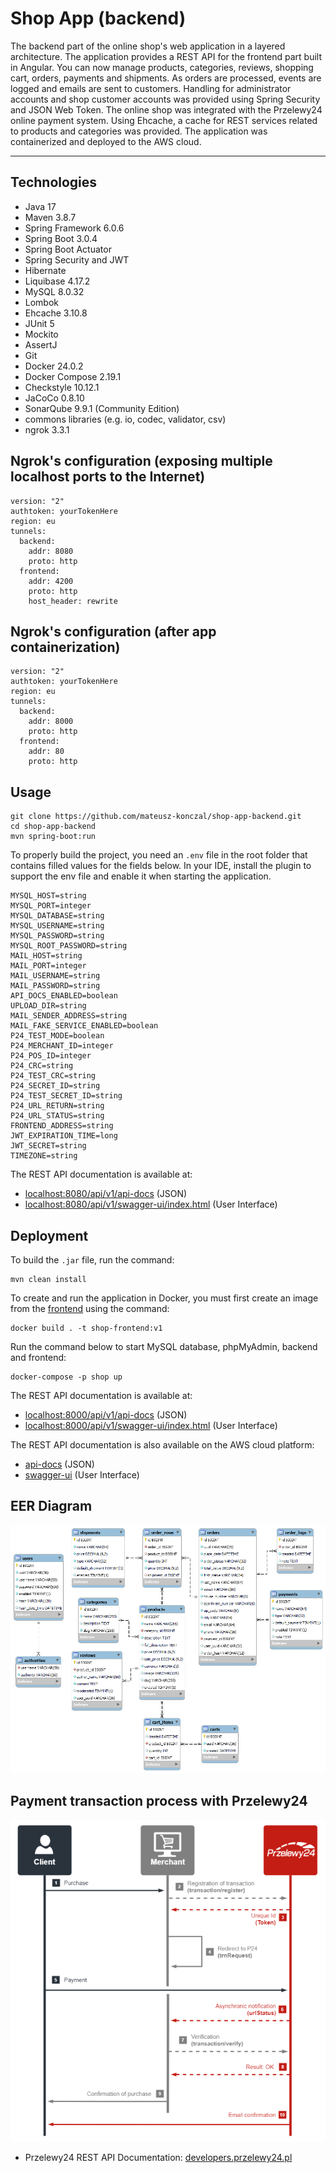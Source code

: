 # Shop App (backend)
The backend part of the online shop's web application in a layered architecture. 
The application provides a REST API for the frontend part built in Angular. You can 
now manage products, categories, reviews, shopping cart, orders, payments and shipments. 
As orders are processed, events are logged and emails are sent to customers. Handling for 
administrator accounts and shop customer accounts was provided using Spring Security and 
JSON Web Token. The online shop was integrated with the Przelewy24 online payment system.
Using Ehcache, a cache for REST services related to products and categories was provided.
The application was containerized and deployed to the AWS cloud.
- --
## Technologies
* Java 17
* Maven 3.8.7
* Spring Framework 6.0.6
* Spring Boot 3.0.4
* Spring Boot Actuator
* Spring Security and JWT
* Hibernate
* Liquibase 4.17.2
* MySQL 8.0.32
* Lombok
* Ehcache 3.10.8
* JUnit 5
* Mockito
* AssertJ
* Git
* Docker 24.0.2
* Docker Compose 2.19.1
* Checkstyle 10.12.1
* JaCoCo 0.8.10
* SonarQube 9.9.1 (Community Edition)
* commons libraries (e.g. io, codec, validator, csv)
* ngrok 3.3.1

## Ngrok's configuration (exposing multiple localhost ports to the Internet)
```
version: "2"
authtoken: yourTokenHere
region: eu
tunnels:
  backend:
    addr: 8080
    proto: http    
  frontend:
    addr: 4200
    proto: http
    host_header: rewrite
```

## Ngrok's configuration (after app containerization)
```
version: "2"
authtoken: yourTokenHere
region: eu
tunnels:
  backend:
    addr: 8000
    proto: http    
  frontend:
    addr: 80
    proto: http
```

## Usage
```
git clone https://github.com/mateusz-konczal/shop-app-backend.git
cd shop-app-backend
mvn spring-boot:run
```

To properly build the project, you need an `.env` file in the root folder that contains
filled values for the fields below. In your IDE, install the plugin to support the env
file and enable it when starting the application.
```
MYSQL_HOST=string
MYSQL_PORT=integer
MYSQL_DATABASE=string
MYSQL_USERNAME=string
MYSQL_PASSWORD=string
MYSQL_ROOT_PASSWORD=string
MAIL_HOST=string
MAIL_PORT=integer
MAIL_USERNAME=string
MAIL_PASSWORD=string
API_DOCS_ENABLED=boolean
UPLOAD_DIR=string
MAIL_SENDER_ADDRESS=string
MAIL_FAKE_SERVICE_ENABLED=boolean
P24_TEST_MODE=boolean
P24_MERCHANT_ID=integer
P24_POS_ID=integer
P24_CRC=string
P24_TEST_CRC=string
P24_SECRET_ID=string
P24_TEST_SECRET_ID=string
P24_URL_RETURN=string
P24_URL_STATUS=string
FRONTEND_ADDRESS=string
JWT_EXPIRATION_TIME=long
JWT_SECRET=string
TIMEZONE=string
```

The REST API documentation is available at:
* [localhost:8080/api/v1/api-docs](http://localhost:8080/api/v1/api-docs) (JSON)
* [localhost:8080/api/v1/swagger-ui/index.html](http://localhost:8080/api/v1/swagger-ui/index.html) (User Interface)

## Deployment
To build the `.jar` file, run the command:
```
mvn clean install
```

To create and run the application in Docker, you must first create an image from
the [frontend](https://github.com/mateusz-konczal/shop-app-frontend) using the command:
```
docker build . -t shop-frontend:v1
```

Run the command below to start MySQL database, phpMyAdmin, backend and frontend:
```
docker-compose -p shop up
```

The REST API documentation is available at:
* [localhost:8000/api/v1/api-docs](http://localhost:8000/api/v1/api-docs) (JSON)
* [localhost:8000/api/v1/swagger-ui/index.html](http://localhost:8000/api/v1/swagger-ui/index.html) (User Interface)

The REST API documentation is also available on the AWS cloud platform:
* [api-docs](http://ec2-3-121-239-240.eu-central-1.compute.amazonaws.com:8000/api/v1/api-docs) (JSON)
* [swagger-ui](http://ec2-3-121-239-240.eu-central-1.compute.amazonaws.com:8000/api/v1/swagger-ui/index.html) (User Interface)

## EER Diagram
![EER Diagram](https://github.com/mateusz-konczal/shop-app-backend/blob/master/readme/EER_Diagram.png?raw=true)

## Payment transaction process with Przelewy24
![Transaction process](https://github.com/mateusz-konczal/shop-app-backend/blob/master/readme/Transaction_process.png?raw=true)
* Przelewy24 REST API Documentation: [developers.przelewy24.pl](https://developers.przelewy24.pl)